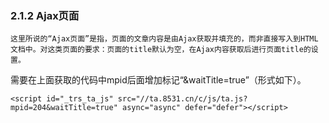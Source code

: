 ### 2.1.2 Ajax页面

    这里所说的“Ajax页面”是指，页面的文章内容是由Ajax获取并填充的，而非直接写入到HTML文档中。对这类页面的要求：页面的title默认为空，在Ajax内容获取后进行页面title的设置。

需要在上面获取的代码中mpid后面增加标记“&waitTitle=true”（形式如下）。

```
<script id="_trs_ta_js" src="//ta.8531.cn/c/js/ta.js?mpid=204&waitTitle=true" async="async" defer="defer"></script>
```



